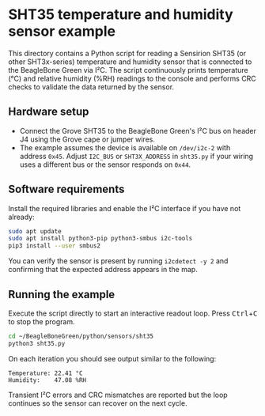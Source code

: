 # SHT35 temperature and humidity sensor example

This directory contains a Python script for reading a Sensirion SHT35 (or other SHT3x-series) temperature and humidity sensor that is connected to the BeagleBone Green via I²C. The script continuously prints temperature (°C) and relative humidity (%RH) readings to the console and performs CRC checks to validate the data returned by the sensor.

## Hardware setup

- Connect the Grove SHT35 to the BeagleBone Green's I²C bus on header J4 using the Grove cape or jumper wires.
- The example assumes the device is available on `/dev/i2c-2` with address `0x45`. Adjust `I2C_BUS` or `SHT3X_ADDRESS` in `sht35.py` if your wiring uses a different bus or the sensor responds on `0x44`.

## Software requirements

Install the required libraries and enable the I²C interface if you have not already:

```bash
sudo apt update
sudo apt install python3-pip python3-smbus i2c-tools
pip3 install --user smbus2
```

You can verify the sensor is present by running `i2cdetect -y 2` and confirming that the expected address appears in the map.

## Running the example

Execute the script directly to start an interactive readout loop. Press <kbd>Ctrl</kbd>+<kbd>C</kbd> to stop the program.

```bash
cd ~/BeagleBoneGreen/python/sensors/sht35
python3 sht35.py
```

On each iteration you should see output similar to the following:

```
Temperature: 22.41 °C
Humidity:    47.08 %RH
```

Transient I²C errors and CRC mismatches are reported but the loop continues so the sensor can recover on the next cycle.
